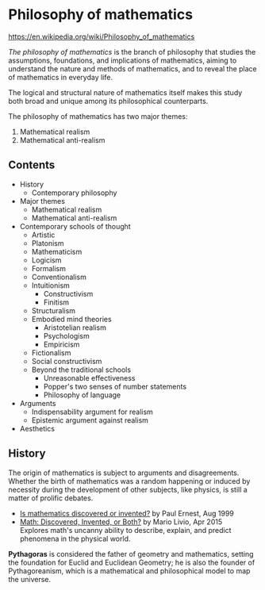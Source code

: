 # Philosophy of mathematics

https://en.wikipedia.org/wiki/Philosophy_of_mathematics

*The philosophy of mathematics* is the branch of philosophy that studies the assumptions, foundations, and implications of mathematics, aiming to understand the nature and methods of mathematics, and to reveal the place of mathematics in everyday life.

The logical and structural nature of mathematics itself makes this study both broad and unique among its philosophical counterparts.

The philosophy of mathematics has two major themes:
1. Mathematical realism
2. Mathematical anti-realism

## Contents

- History
  - Contemporary philosophy
- Major themes
  - Mathematical realism
  - Mathematical anti-realism
- Contemporary schools of thought
  - Artistic
  - Platonism
  - Mathematicism
  - Logicism
  - Formalism
  - Conventionalism
  - Intuitionism
    - Constructivism
    - Finitism
  - Structuralism
  - Embodied mind theories
    - Aristotelian realism
    - Psychologism
    - Empiricism
  - Fictionalism
  - Social constructivism
  - Beyond the traditional schools
    - Unreasonable effectiveness
    - Popper's two senses of number statements
    - Philosophy of language
- Arguments
  - Indispensability argument for realism
  - Epistemic argument against realism
- Aesthetics

## History

The origin of mathematics is subject to arguments and disagreements. Whether the birth of mathematics was a random happening or induced by necessity during the development of other subjects, like physics, is still a matter of prolific debates.

- [Is mathematics discovered or invented?][1] by Paul Ernest, Aug 1999
- [Math: Discovered, Invented, or Both?][2] by Mario Livio, Apr 2015    
  Explores math's uncanny ability to describe, explain, and predict phenomena in the physical world.



[1]: http://socialsciences.exeter.ac.uk/education/research/centres/stem/publications/pmej/pome12/article2.htm
[2]: https://www.pbs.org/wgbh/nova/article/great-math-mystery/


**Pythagoras** is considered the father of geometry and mathematics, setting the foundation for Euclid and Euclidean Geometry; he is also the founder of Pythagoreanism, which is a mathematical and philosophical model to map the universe.
